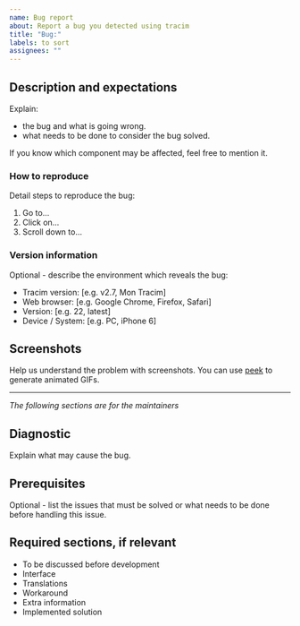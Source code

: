 ```yaml
---
name: Bug report
about: Report a bug you detected using tracim
title: "Bug:"
labels: to sort
assignees: ""
---
```

## Description and expectations

Explain:

- the bug and what is going wrong.
- what needs to be done to consider the bug solved.

If you know which component may be affected, feel free to mention it.

### How to reproduce

Detail steps to reproduce the bug:

1. Go to…
2. Click on…
3. Scroll down to…


### Version information

Optional - describe the environment which reveals the bug:

- Tracim version: [e.g. v2.7, Mon Tracim]
- Web browser: [e.g. Google Chrome, Firefox, Safari]
- Version: [e.g. 22, latest]
- Device / System: [e.g. PC, iPhone 6]

## Screenshots

Help us understand the problem with screenshots. You can use [peek](https://github.com/phw/peek) to generate animated GIFs.

________________________________________________
*The following sections are for the maintainers*

## Diagnostic

Explain what may cause the bug.

## Prerequisites

Optional - list the issues that must be solved or what needs to be done before handling this issue.

## Required sections, if relevant

 - To be discussed before development
 - Interface
 - Translations
 - Workaround
 - Extra information
 - Implemented solution
